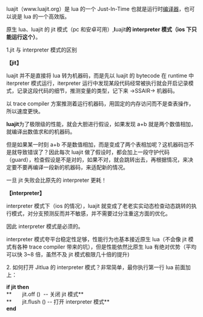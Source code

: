 luajit（www\.luajit.org）是 lua 的一个 Just-In-Time 也就是运行时[编译器](https://so.csdn.net/so/search?q=%E7%BC%96%E8%AF%91%E5%99%A8\&spm=1001.2101.3001.7020)，也可以说是 lua 的一个高效版。

原生 lua、luajit 的 jit 模式（pc 和安卓可用）,**l**uajit**的 interpreter 模式（ios 下只能运行这个）**。

1.jit 与 interpreter 模式的区别

**【jit】**

luajit 并不是直接将 lua 转为机器码，而是先以 luajit 的 bytecode 在 runtime 中 iterpreter 模式运行，iterpreter 运行中发现某段代码经常被执行就会开启记录模式，记录这段代码的细节，推测变量的类型，记下来 ->SSAIR-> 机器码。

以 trace compiler 方案推测着运行机器码，用固定的内存访问而不是查表操作，所以速度更快。

**luajit**为了极限级的性能，就会大胆进行假设，如果发现 a+b 就是两个数值相加，就编译出数值求和的机器码。

但是如果某一时刻 a+b 不是数值相加，而是变成了两个表相加呢？这机器码岂不是就导致错误了？因此每次 luajit 做了假设时，都会加上一段守护代码（guard），检查假设是不是对的，如果不对，就会跳转出去，再根据情况，来决定要不要再编译一段新的机器码，来适配新的情况。

一旦 jit 失败会比原先的 interpreter 更耗！

**【interpreter】**

interpreter 模式下（ios 的情况），luajit 就变成了老老实实动态检查动态跳转的执行模式，对分支预测反而并不敏感，并不需要过分注重这方面的优化。

因此 interpreter 模式是必须的。

interpreter 模式夸平台稳定性足够，性能行为也基本接近原生 lua（不会像 jit 模式有各种 trace compiler 带来的坑），但是性能依然比原生 lua 有绝对优势（平均可以快 3\~8 倍，虽然不及 jit 模式极限几十倍的提升)

2\. 如何打开 Jitlua 的 interpreter 模式？非常简单，最你执行第一行 lua 前面加上：

**if jit then**\
**　　jit.off ()  -- 关闭 jit 模式**\
**　　jit.flush () -- 打开 interpreter 模式**\
**end**

